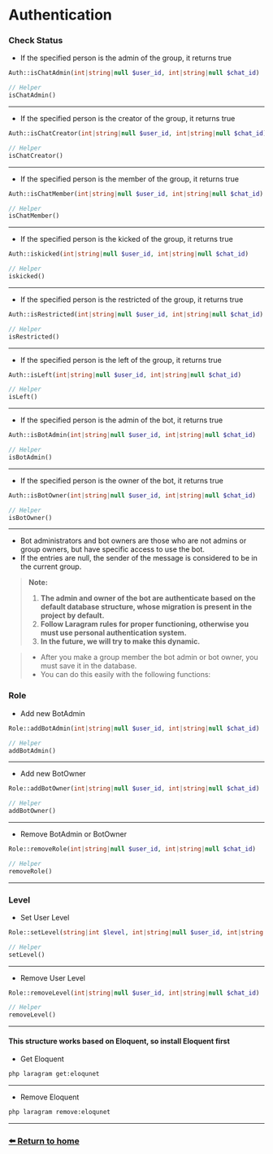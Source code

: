 # Authentication

### Check Status

- If the specified person is the admin of the group, it returns true

```php
Auth::isChatAdmin(int|string|null $user_id, int|string|null $chat_id)

// Helper
isChatAdmin()
```

---

- If the specified person is the creator of the group, it returns true

```php
Auth::isChatCreator(int|string|null $user_id, int|string|null $chat_id)

// Helper
isChatCreator()
```

---

- If the specified person is the member of the group, it returns true

```php
Auth::isChatMember(int|string|null $user_id, int|string|null $chat_id)

// Helper
isChatMember()
```

---

- If the specified person is the kicked of the group, it returns true

```php
Auth::iskicked(int|string|null $user_id, int|string|null $chat_id)

// Helper
iskicked()
```

---

- If the specified person is the restricted of the group, it returns true

```php
Auth::isRestricted(int|string|null $user_id, int|string|null $chat_id)

// Helper
isRestricted()
```

---

- If the specified person is the left of the group, it returns true

```php
Auth::isLeft(int|string|null $user_id, int|string|null $chat_id)

// Helper
isLeft()
```

---

- If the specified person is the admin of the bot, it returns true

```php
Auth::isBotAdmin(int|string|null $user_id, int|string|null $chat_id)

// Helper
isBotAdmin()
```

---

- If the specified person is the owner of the bot, it returns true

```php
Auth::isBotOwner(int|string|null $user_id, int|string|null $chat_id)

// Helper
isBotOwner()
```

---

* Bot administrators and bot owners are those who are not admins or group owners, but have specific access to use the
  bot.
* If the entries are null, the sender of the message is considered to be in the current group.

> **Note:**
>1. **The admin and owner of the bot are authenticate based on the default database structure, whose migration is
    present in the project by default.**
>2. **Follow Laragram rules for proper functioning, otherwise you must use personal authentication system.**
>3. **In the future, we will try to make this dynamic.**

> - After you make a group member the bot admin or bot owner, you must save it in the database.
> - You can do this easily with the following functions:

### Role

* Add new BotAdmin

```php
Role::addBotAdmin(int|string|null $user_id, int|string|null $chat_id)

// Helper
addBotAdmin()
```

---

* Add new BotOwner

```php
Role::addBotOwner(int|string|null $user_id, int|string|null $chat_id)

// Helper
addBotOwner()
```

---

* Remove BotAdmin or BotOwner

```php
Role::removeRole(int|string|null $user_id, int|string|null $chat_id)

// Helper
removeRole()
```

---

### Level

* Set User Level

```php
Role::setLevel(string|int $level, int|string|null $user_id, int|string|null $chat_id)

// Helper
setLevel()
```

---

* Remove User Level

```php
Role::removeLevel(int|string|null $user_id, int|string|null $chat_id)

// Helper
removeLevel()
```
---
#### **This structure works based on Eloquent, so install Eloquent first**
* Get Eloquent
```bash
php laragram get:eloqunet
```
---
* Remove Eloquent
```bash
php laragram remove:eloqunet
```
---
### [⬅️ Return to home](https://github.com/laraXgram/Document/blob/v1.10/readme.md)